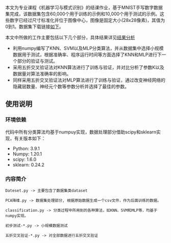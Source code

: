 
本文为专业课程《机器学习与模式识别》的结课作业，基于MNIST手写数字数据集完成，该数据集包含60,000个用于训练的示例和10,000个用于测试的示例。这些数字已经过尺寸标准化并位于图像中心，图像是固定大小(28x28像素)，其值为0到1。数据集下载链接[如下]( https://openml.org/search?type=data&status=active&id=554)。

本文中所做的工作主要包括以下几个部分，具体结果详见[结果分析](./%E7%BB%93%E6%9E%9C%E5%88%86%E6%9E%90.md)

- 利用numpy编写了KNN、SVM以及MLP分类算法，并从数据集中选择小规模数据用于测试，根据准确率、程序运行时间等方面选择了KNN和MLP进行下一个部分的验证与测试。
- 采用五折交叉验证法对KNN算法进行了训练与验证，并对比分析了参数K以及数据量对算法准确率的影响。
- 同样采用五折交叉验证法对MLP算法进行了训练与验证，通过改变神经网络的隐藏层数量、神经元个数等参数分析并选择了最佳的参数。

## 使用说明

### 环境依赖

代码中所有分类算法均基于numpuy实现，数据处理部分借助scipy和sklearn实现，有关版本如下：
- Python: 3.9.1
- Numpy: 1.20.1
- scipy: 1.6.0
- sklearn: 0.24.2

### 内容简介

```
Dateset.py -> 主要包含了数据集类dataset
```

```
PCA降维.py -> 数据集处理部分, 根据原始数据生成一个csv文件，作为后面训练的数据。
```
```
classification.py -> 分类过程中所用到的各种算法，如KNN、SVM和MLP等，均基于numpy实现。
```
```
初步测试-*.py -> 小规模数据测试
```
```
五折交叉验证-*.py -> 对全部数据进行五折交叉验证
```